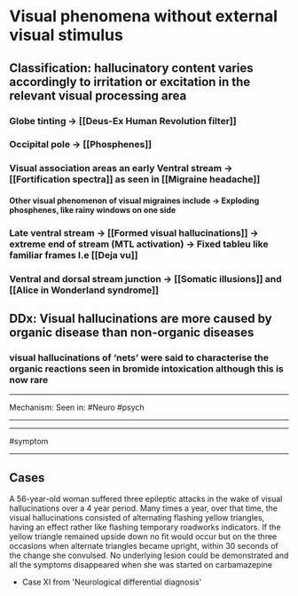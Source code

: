 # Visual phenomena without external visual stimulus
## Classification: hallucinatory content varies accordingly to irritation or excitation in the relevant visual processing area
### Globe tinting -> [[Deus-Ex Human Revolution filter]] 
### Occipital pole -> [[Phosphenes]]
### Visual association areas an early Ventral stream -> [[Fortification spectra]] as seen in [[Migraine headache]]
#### Other visual phenomenon of visual migraines include -> Exploding phosphenes, like rainy windows on one side
### Late ventral stream -> [[Formed visual hallucinations]] -> extreme end of stream (MTL activation) -> Fixed tableu like familiar frames I.e [[Deja vu]]
### Ventral and dorsal stream junction -> [[Somatic illusions]] and [[Alice in Wonderland syndrome]]
## DDx: Visual hallucinations are more caused by organic disease than non-organic diseases
### visual hallucinations of ‘nets’ were said to characterise the organic reactions seen in bromide intoxication although this is now rare

---
Mechanism:
Seen in: #Neuro #psych 

---

---
#symptom 

---
## Cases
A 56-year-old woman suffered three epileptic attacks in the wake of visual hallucinations over a 4 year period. Many times a year, over that time, the visual hallucinations consisted of alternating flashing yellow triangles, having an effect rather like flashing temporary roadworks indicators. If the yellow triangle remained upside down no fit would occur but on the three occasions when alternate triangles became upright, within 30 seconds of the change she convulsed. No underlying lesion could be demonstrated and all the symptoms disappeared when she was started on carbamazepine
- Case XI from 'Neurological differential diagnosis'